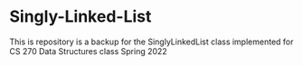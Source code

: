 # Singly-Linked-List

This is repository is a backup for the SinglyLinkedList class implemented for CS 270 Data Structures class Spring 2022
